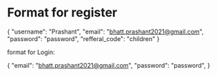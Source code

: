 # Format for register
{
  "username": "Prashant", 
  "email": "bhatt.prashant2021@gmail.com", 
  "password": "password", 
  "refferal_code": "children"
}

format for Login: 

{
  "email": "bhatt.prashant2021@gmail.com", 
  "password": "password", 
}
